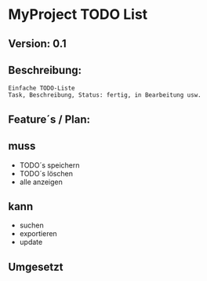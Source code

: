 # MyProject TODO List
## Version: 0.1


## Beschreibung:   
    Einfache TODO-Liste
    Task, Beschreibung, Status: fertig, in Bearbeitung usw.

## Feature´s / Plan:

## muss
* TODO´s speichern
* TODO´s löschen
* alle anzeigen
## kann
* suchen
* exportieren
* update

## Umgesetzt